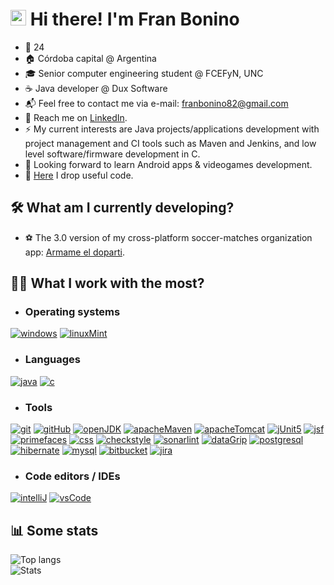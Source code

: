 # <img src="https://media.giphy.com/media/hvRJCLFzcasrR4ia7z/giphy.gif" width="25px"> Hi there! I'm Fran Bonino
- 🌳 24
- 🏠 Córdoba capital @ Argentina
- 🎓 Senior computer engineering student @ FCEFyN, UNC
- ☕ Java developer @ Dux Software
- 📬 Feel free to contact me via e-mail: franbonino82@gmail.com
- 💼️ Reach me on [LinkedIn](https://www.linkedin.com/in/franciscobonino98/).
- ⚡ My current interests are Java projects/applications development with project management and CI tools such as Maven and Jenkins, and low level software/firmware development in C.
- 🔭 Looking forward to learn Android apps & videogames development.
- 📑 [Here](https://gist.github.com/akmsw) I drop useful code.

## 🛠️ What am I currently developing?
- ⚽ The 3.0 version of my cross-platform soccer-matches organization app: [Armame el doparti](https://github.com/akmsw/armame-el-doparti).

## 👨‍💻 What I work with the most?

- ### Operating systems
[![windows](https://img.shields.io/badge/Windows-0078D6?style=for-the-badge&logo=windows)](https://www.microsoft.com/en-us/windows)
[![linuxMint](https://img.shields.io/badge/Linux%20Mint-87CF3E?style=for-the-badge&logo=Linux%20Mint&logoColor=white)](https://linuxmint.com)

- ### Languages
[![java](https://img.shields.io/badge/java-%23ED8B00.svg?style=for-the-badge&logo=openjdk&logoColor=white)](https://www.java.com/en/)
[![c](https://img.shields.io/badge/c-%2300599C.svg?style=for-the-badge&logo=c)](https://en.wikipedia.org/wiki/C_(programming_language))

- ### Tools
[![git](https://img.shields.io/badge/git-%23F05033.svg?style=for-the-badge&logo=git&logoColor=white)](https://git-scm.com/)
[![gitHub](https://img.shields.io/badge/github-%23121011.svg?style=for-the-badge&logo=github)](https://github.com/)
[![openJDK](https://img.shields.io/badge/openjdk-8%2B-red?style=for-the-badge&logo=openjdk)](https://openjdk.org/)
[![apacheMaven](https://img.shields.io/badge/Apache%20Maven-C71A36?style=for-the-badge&logo=Apache%20Maven)](https://maven.apache.org/)
[![apacheTomcat](https://img.shields.io/badge/Apache%20Tomcat-blueviolet?style=for-the-badge&logo=Apache%20Tomcat)](https://tomcat.apache.org/)
[![jUnit5](https://img.shields.io/badge/junit5-white?logo=junit5&style=for-the-badge)](https://junit.org/junit5/)
[![jsf](https://img.shields.io/badge/JavaServer%20Faces-lightblue?style=for-the-badge)](https://www.oracle.com/java/technologies/javaserverfaces.html)
[![primefaces](https://img.shields.io/badge/Primefaces-blue?style=for-the-badge)](https://www.primefaces.org/)
[![css](https://img.shields.io/badge/css-blue?style=for-the-badge&logo=css3)](https://en.wikipedia.org/wiki/CSS)
[![checkstyle](https://img.shields.io/badge/checkstyle-yellow?style=for-the-badge)](https://checkstyle.sourceforge.io/)
[![sonarlint](https://img.shields.io/badge/sonarlint-orange?style=for-the-badge&logo=sonarlint)](https://www.sonarlint.org/)
[![dataGrip](https://img.shields.io/badge/-DataGrip-blueviolet?style=for-the-badge&logo=datagrip)](https://www.jetbrains.com/datagrip/)
[![postgresql](https://img.shields.io/badge/-PostgreSQL-white?style=for-the-badge&logo=postgresql)](https://www.postgresql.org/)
[![hibernate](https://img.shields.io/badge/-Hibernate-blue?style=for-the-badge&logo=hibernate)](https://hibernate.org/)
[![mysql](https://img.shields.io/badge/-MySQL-white?style=for-the-badge&logo=mysql)](https://www.mysql.com/)
[![bitbucket](https://img.shields.io/badge/-BitBucket-blue?style=for-the-badge&logo=bitbucket)](https://bitbucket.org/)
[![jira](https://img.shields.io/badge/-Jira-blue?style=for-the-badge&logo=jira)](https://www.atlassian.com/software/jira)


- ### Code editors / IDEs
[![intelliJ](https://img.shields.io/badge/-IntelliJ-orange?style=for-the-badge&logo=intellijidea)](https://www.jetbrains.com/idea/promo/)
[![vsCode](https://img.shields.io/badge/VSCode-0078d7.svg?style=for-the-badge&logo=visual-studio-code)](https://code.visualstudio.com/)

## 📊 Some stats
![Top langs](https://github-readme-stats.vercel.app/api/top-langs/?username=akmsw&langs_count=10&layout=compact&cache_seconds=1800&theme=github_dark&custom_title=Most%20used%20languages)\
![Stats](https://github-readme-stats.vercel.app/api?username=akmsw&show_icons=true&count_private=true&include_all_commits=true&cache_seconds=1800&theme=github_dark)
